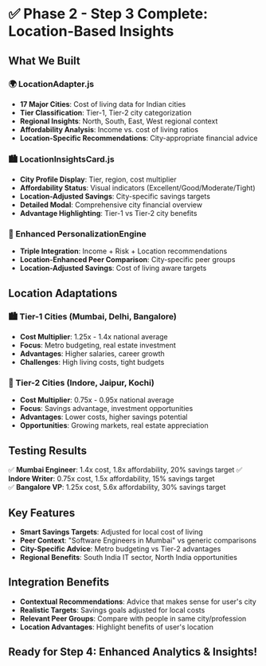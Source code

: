 # ✅ Phase 2 - Step 3 Complete: Location-Based Insights

## What We Built

### 🌍 LocationAdapter.js
- **17 Major Cities**: Cost of living data for Indian cities
- **Tier Classification**: Tier-1, Tier-2 city categorization
- **Regional Insights**: North, South, East, West regional context
- **Affordability Analysis**: Income vs. cost of living ratios
- **Location-Specific Recommendations**: City-appropriate financial advice

### 🏙️ LocationInsightsCard.js
- **City Profile Display**: Tier, region, cost multiplier
- **Affordability Status**: Visual indicators (Excellent/Good/Moderate/Tight)
- **Location-Adjusted Savings**: City-specific savings targets
- **Detailed Modal**: Comprehensive city financial overview
- **Advantage Highlighting**: Tier-1 vs Tier-2 city benefits

### 🔄 Enhanced PersonalizationEngine
- **Triple Integration**: Income + Risk + Location recommendations
- **Location-Enhanced Peer Comparison**: City-specific peer groups
- **Location-Adjusted Savings**: Cost of living aware targets

## Location Adaptations

### 🏙️ Tier-1 Cities (Mumbai, Delhi, Bangalore)
- **Cost Multiplier**: 1.25x - 1.4x national average
- **Focus**: Metro budgeting, real estate investment
- **Advantages**: Higher salaries, career growth
- **Challenges**: High living costs, tight budgets

### 🌆 Tier-2 Cities (Indore, Jaipur, Kochi)
- **Cost Multiplier**: 0.75x - 0.95x national average  
- **Focus**: Savings advantage, investment opportunities
- **Advantages**: Lower costs, higher savings potential
- **Opportunities**: Growing markets, real estate appreciation

## Testing Results
✅ **Mumbai Engineer**: 1.4x cost, 1.8x affordability, 20% savings target
✅ **Indore Writer**: 0.75x cost, 1.5x affordability, 15% savings target  
✅ **Bangalore VP**: 1.25x cost, 5.6x affordability, 30% savings target

## Key Features
- **Smart Savings Targets**: Adjusted for local cost of living
- **Peer Context**: "Software Engineers in Mumbai" vs generic comparisons
- **City-Specific Advice**: Metro budgeting vs Tier-2 advantages
- **Regional Benefits**: South India IT sector, North India opportunities

## Integration Benefits
- **Contextual Recommendations**: Advice that makes sense for user's city
- **Realistic Targets**: Savings goals adjusted for local costs
- **Relevant Peer Groups**: Compare with people in same city/profession
- **Location Advantages**: Highlight benefits of user's location

## Ready for Step 4: Enhanced Analytics & Insights!
